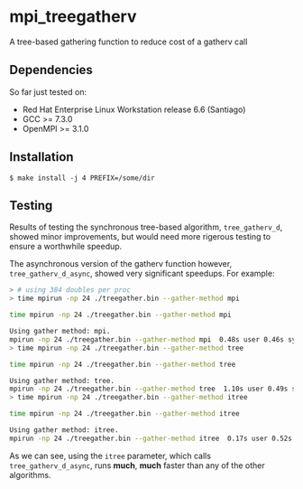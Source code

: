 # mpi_treegatherv

A tree-based gathering function to reduce cost of a gatherv call

## Dependencies

So far just tested on:
- Red Hat Enterprise Linux Workstation release 6.6 (Santiago)
- GCC       >= 7.3.0
- OpenMPI   >= 3.1.0

## Installation

```console
$ make install -j 4 PREFIX=/some/dir
```

## Testing

Results of testing the synchronous tree-based algorithm,
`tree_gatherv_d`, showed minor
improvements, but would need more rigerous testing to ensure a 
worthwhile speedup.

The asynchronous version of the gatherv function however, `tree_gatherv_d_async`,
showed very significant speedups. For example:

```bash
> # using 384 doubles per proc
> time mpirun -np 24 ./treegather.bin --gather-method mpi

time mpirun -np 24 ./treegather.bin --gather-method mpi

Using gather method: mpi.
mpirun -np 24 ./treegather.bin --gather-method mpi  0.48s user 0.46s system 1346% cpu 0.070 total
> time mpirun -np 24 ./treegather.bin --gather-method tree

time mpirun -np 24 ./treegather.bin --gather-method tree

Using gather method: tree.
mpirun -np 24 ./treegather.bin --gather-method tree  1.10s user 0.49s system 1482% cpu 0.107 total
> time mpirun -np 24 ./treegather.bin --gather-method itree

time mpirun -np 24 ./treegather.bin --gather-method itree

Using gather method: itree.
mpirun -np 24 ./treegather.bin --gather-method itree  0.17s user 0.52s system 1091% cpu 0.064 total
```

As we can see, using the `itree` parameter, which calls `tree_gatherv_d_async`, runs
__much__, __much__ faster than any of the other algorithms.

